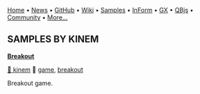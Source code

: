 [Home](https://qb64.com) • [News](../news.md) • [GitHub](https://github.com/QB64Official/qb64) • [Wiki](wiki.md) • [Samples](../samples.md) • [InForm](../inform.md) • [GX](../gx.md) • [QBjs](../qbjs.md) • [Community](../community.md) • [More...](../more.md)

## SAMPLES BY KINEM

**[Breakout](breakout/index.md)**

[🐝 kinem](kinem.md) 🔗 [game](game.md), [breakout](breakout.md)

Breakout game.
